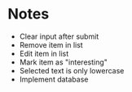 # Notes

-   Clear input after submit
-   Remove item in list
-   Edit item in list
-   Mark item as "interesting"
-   Selected text is only lowercase
-   Implement database
